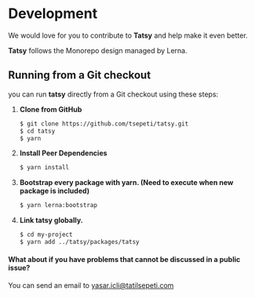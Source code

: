 # Development

We would love for you to contribute to **Tatsy** and help make it even better. 

**Tatsy** follows the Monorepo design managed by Lerna.

## Running from a Git checkout

you can run **tatsy** directly from a Git checkout using these steps:

1. **Clone from GitHub**

    ```sh
    $ git clone https://github.com/tsepeti/tatsy.git
    $ cd tatsy
    $ yarn
    ```
2. **Install Peer Dependencies**

    ```sh
    $ yarn install
    ```
    
3. **Bootstrap every package with yarn. (Need to execute when new package is included)**

    ```sh
    $ yarn lerna:bootstrap
    ```
    
4. **Link tatsy globally.**

    ```sh
    $ cd my-project
    $ yarn add ../tatsy/packages/tatsy
    ```
    
    
#### What about if you have problems that cannot be discussed in a public issue?

You can send an email to yasar.icli@tatilsepeti.com
